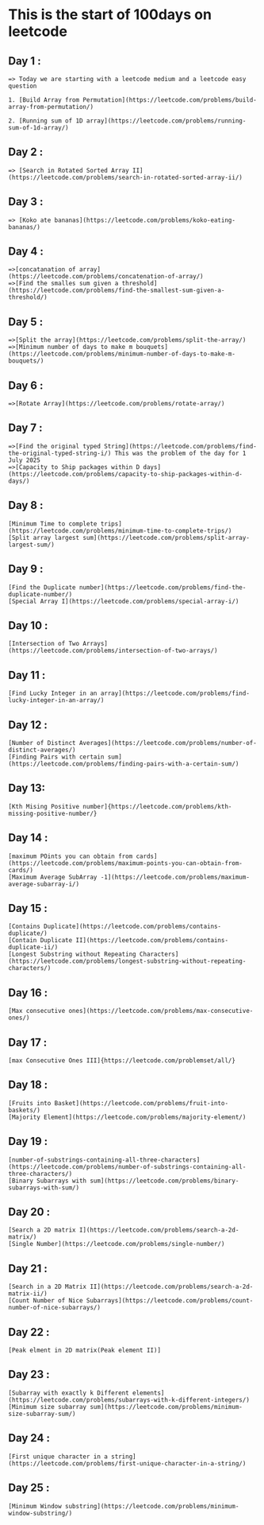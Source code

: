 # This is the start of 100days on leetcode 

## Day 1 : 

    => Today we are starting with a leetcode medium and a leetcode easy question

    1. [Build Array from Permutation](https://leetcode.com/problems/build-array-from-permutation/)

    2. [Running sum of 1D array](https://leetcode.com/problems/running-sum-of-1d-array/)

## Day 2 : 

    => [Search in Rotated Sorted Array II](https://leetcode.com/problems/search-in-rotated-sorted-array-ii/)


## Day 3 : 

    => [Koko ate bananas](https://leetcode.com/problems/koko-eating-bananas/)

## Day 4 : 

    =>[concatanation of array](https://leetcode.com/problems/concatenation-of-array/)
    =>[Find the smalles sum given a threshold](https://leetcode.com/problems/find-the-smallest-sum-given-a-threshold/)

## Day 5 : 

    =>[Split the array](https://leetcode.com/problems/split-the-array/)
    =>[Minimum number of days to make m bouquets](https://leetcode.com/problems/minimum-number-of-days-to-make-m-bouquets/)

## Day 6 : 

    =>[Rotate Array](https://leetcode.com/problems/rotate-array/)


## Day 7 : 

    =>[Find the original typed String](https://leetcode.com/problems/find-the-original-typed-string-i/) This was the problem of the day for 1 July 2025
    =>[Capacity to Ship packages within D days](https://leetcode.com/problems/capacity-to-ship-packages-within-d-days/)

## Day 8 : 

    [Minimum Time to complete trips](https://leetcode.com/problems/minimum-time-to-complete-trips/)
    [Split array largest sum](https://leetcode.com/problems/split-array-largest-sum/)


## Day 9 :

    [Find the Duplicate number](https://leetcode.com/problems/find-the-duplicate-number/)
    [Special Array I](https://leetcode.com/problems/special-array-i/)


## Day 10 : 

    [Intersection of Two Arrays](https://leetcode.com/problems/intersection-of-two-arrays/)

## Day 11 : 

    [Find Lucky Integer in an array](https://leetcode.com/problems/find-lucky-integer-in-an-array/)


## Day 12 : 

    [Number of Distinct Averages](https://leetcode.com/problems/number-of-distinct-averages/)
    [Finding Pairs with certain sum](https://leetcode.com/problems/finding-pairs-with-a-certain-sum/)

## Day 13: 

    [Kth Mising Positive number]{https://leetcode.com/problems/kth-missing-positive-number/}


## Day 14 : 

    [maximum POints you can obtain from cards](https://leetcode.com/problems/maximum-points-you-can-obtain-from-cards/)
    [Maximum Average SubArray -1](https://leetcode.com/problems/maximum-average-subarray-i/)


## Day 15 : 

    [Contains Duplicate](https://leetcode.com/problems/contains-duplicate/)
    [Contain Duplicate II](https://leetcode.com/problems/contains-duplicate-ii/)
    [Longest Substring without Repeating Characters](https://leetcode.com/problems/longest-substring-without-repeating-characters/)

## Day 16 : 

    [Max consecutive ones](https://leetcode.com/problems/max-consecutive-ones/)

## Day 17 : 

    [max Consecutive Ones III]{https://leetcode.com/problemset/all/}
    

## Day 18 : 

    [Fruits into Basket](https://leetcode.com/problems/fruit-into-baskets/)
    [Majority Element](https://leetcode.com/problems/majority-element/)

## Day 19 : 

    [number-of-substrings-containing-all-three-characters](https://leetcode.com/problems/number-of-substrings-containing-all-three-characters/)
    [Binary Subarrays with sum](https://leetcode.com/problems/binary-subarrays-with-sum/)

## Day 20 : 

    [Search a 2D matrix I](https://leetcode.com/problems/search-a-2d-matrix/)
    [Single Number](https://leetcode.com/problems/single-number/)

## Day 21 : 

    [Search in a 2D Matrix II](https://leetcode.com/problems/search-a-2d-matrix-ii/)
    [Count Number of Nice Subarrays](https://leetcode.com/problems/count-number-of-nice-subarrays/)

## Day 22 : 

    [Peak elment in 2D matrix(Peak element II)]

## Day 23 : 

    [Subarray with exactly k Different elements](https://leetcode.com/problems/subarrays-with-k-different-integers/)
    [Minimum size subarray sum](https://leetcode.com/problems/minimum-size-subarray-sum/)


## Day 24 :

    [First unique character in a string](https://leetcode.com/problems/first-unique-character-in-a-string/)

## Day 25 : 

    [Minimum Window substring](https://leetcode.com/problems/minimum-window-substring/)
